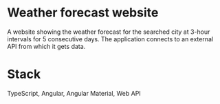# Weather forecast website
A website showing the weather forecast for the searched city at 3-hour intervals for 5 consecutive days. The application connects to an external API from which it gets data.
# Stack
TypeScript, Angular, Angular Material, Web API

